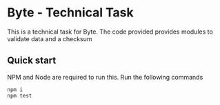 # Byte - Technical Task

This is a technical task for Byte. The code provided provides modules to validate data and a checksum

## Quick start

NPM and Node are required to run this. Run the following commands

```
npm i
npm test
```
